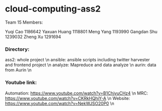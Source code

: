 # cloud-computing-ass2

Team 15 Members:

Yuqi Cao 1186642
Yaxuan Huang 1118801
Meng Yang 1193990
Gangdan Shu 1239032
Zheng Xu 1291694

### Directory:

ass2: whole project \n
ansible: ansible scripts including twitter harvester and frontend project \n
analyze: Mapreduce and data analyze \n
aurin: data from Aurin \n

### Youtube link:

Automation: https://www.youtube.com/watch?v=B1ChjvuCHz4 \n
MRC: https://www.youtube.com/watch?v=CKRkHQhiY-A \n 
Website: https://www.youtube.com/watch?v=NekWJSO20P0 \n
